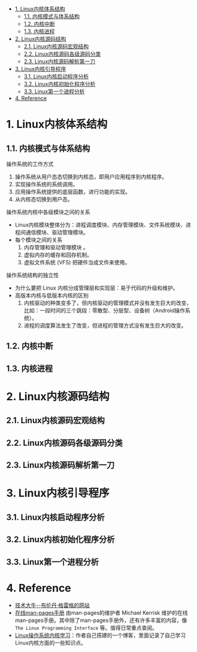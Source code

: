 <!--
 * @Author: JohnJeep
 * @Date: 2020-05-24 10:17:07
 * @LastEditTime: 2021-06-25 23:55:41
 * @LastEditors: Please set LastEditors
 * @Description: linux kernel 分析
-->
<!-- TOC -->

- [1. Linux内核体系结构](#1-linux内核体系结构)
	- [1.1. 内核模式与体系结构](#11-内核模式与体系结构)
	- [1.2. 内核中断](#12-内核中断)
	- [1.3. 内核进程](#13-内核进程)
- [2. Linux内核源码结构](#2-linux内核源码结构)
	- [2.1. Linux内核源码宏观结构](#21-linux内核源码宏观结构)
	- [2.2. Linux内核源码各级源码分类](#22-linux内核源码各级源码分类)
	- [2.3. Linux内核源码解析第一刀](#23-linux内核源码解析第一刀)
- [3. Linux内核引导程序](#3-linux内核引导程序)
	- [3.1. Linux内核启动程序分析](#31-linux内核启动程序分析)
	- [3.2. Linux内核初始化程序分析](#32-linux内核初始化程序分析)
	- [3.3. Linux第一个进程分析](#33-linux第一个进程分析)
- [4. Reference](#4-reference)

<!-- /TOC -->


# 1. Linux内核体系结构
## 1.1. 内核模式与体系结构

操作系统的工作方式
1. 操作系统从用户态态切换到内核态，即用户应用程序到内核程序。
2. 实现操作系统的系统调用。
3. 应用操作系统提供的底层函数，进行功能的实现。
4. 从内核态切换到用户态。


操作系统内核中各级模块之间的关系
- Linux内核模块整体分为：进程调度模块、内存管理模块、文件系统模块、进程间通信模块、驱动管理模块。
- 每个模块之间的关系
  1. 内存管理和驱动管理模块 。
  2. 虚拟内存的缓存和回存机制。
  3. 虚拟文件系统 (VFS) 把硬件当成文件来使用。


操作系统结构的独立性
- 为什么要把 Linux 内核分成管理层和实现层：易于代码的升级和维护。
- 高版本内核与低版本内核的区别
  1. 内核驱动的种类变多了，但内核驱动的管理模式并没有发生巨大的改变，比如：一段时间的三个跳段：零散型、分层型、设备树（Android操作系统）。
  2. 进程的调度算法发生了改变，但进程的管理方式没有发生巨大的改变。





## 1.2. 内核中断
## 1.3. 内核进程


# 2. Linux内核源码结构
## 2.1. Linux内核源码宏观结构
## 2.2. Linux内核源码各级源码分类
## 2.3. Linux内核源码解析第一刀




# 3. Linux内核引导程序
## 3.1. Linux内核启动程序分析
## 3.2. Linux内核初始化程序分析
## 3.3. Linux第一个进程分析



# 4. Reference
- [技术大牛--布伦丹·格雷格的网站](http://www.brendangregg.com/index.html)
- [在线man-pages手册](https://man7.org/linux/man-pages/index.html) 由man-pages的维护者 Michael Kerrisk 维护的在线man-pages手册。其中除了man-pages手册外，还有许多丰富的内容，像 `The Linux Programming Interface` 等。值得日常重点查阅。
- [Linux操作系统内核学习](https://ty-chen.github.io/categories/)：作者自己搭建的一个博客，里面记录了自己学习Linux内核方面的一些知识点。